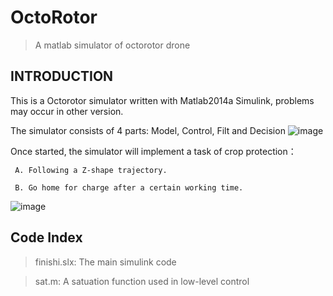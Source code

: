 # OctoRotor
>A matlab simulator of octorotor drone
## INTRODUCTION
This is a Octorotor simulator written with Matlab2014a Simulink, problems may occur in other version.

The simulator consists of 4 parts: Model, Control, Filt and Decision
![image](https://github.com/SeasonIrving/OctoRotor/blob/master/Simulator%20Structure.png)

 Once started, the simulator will implement a task of crop protection：

     A. Following a Z-shape trajectory.

     B. Go home for charge after a certain working time.

 ![image](https://github.com/SeasonIrving/OctoRotor/blob/master/Task%20Description.jpg)

## Code Index
> finishi.slx: 
> The main simulink code

> sat.m: 
> A satuation function used in low-level control



